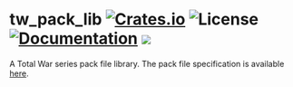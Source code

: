 # tw_pack_lib [![Crates.io](https://img.shields.io/crates/v/tw_pack_lib.svg)](https://crates.io/crates/tw_pack_lib) ![License](https://img.shields.io/crates/l/tw_pack_lib.svg) [![Documentation](https://docs.rs/tw_pack_lib/badge.svg)](https://docs.rs/tw_pack_lib/) ![](https://tokei.rs/b1/github/TotalWar-Modding/tw_pack_lib)

A Total War series pack file library. The pack file specification is available [here](https://github.com/TotalWar-Modding/docs/blob/master/PACK_FILE_FORMAT.md).
